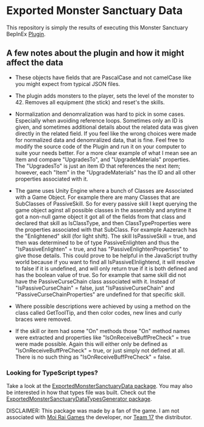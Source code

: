 # Exported Monster Sanctuary Data
This repository is simply the results of executing this Monster Sanctuary BepInEx [Plugin](https://github.com/woodman231/AddAndExportAllMonsters).

## A few notes about the plugin and how it might affect the data
- These objects have fields that are PascalCase and not camelCase like you might expect from typical JSON files.

- The plugin adds monsters to the player, sets the level of the monster to 42. Removes all equipment (the stick) and reset's the skills.

- Normalization and denomralization was hard to pick in some cases. Especially when avoiding reference loops. Sometimes only an ID is given, and sometimes additional details about the related data was given directly in the related field. If you feel like the wrong choices were made for normalized data and denomralized data, that is fine. Feel free to modify the source code of the Plugin and run it on your computer to suite your needs better. For a more clear example of what I mean see an Item and compare "UpgradesTo", and "UpgradeMaterials" properties. The "UpgradesTo" is just an item ID that references the next item; however, each "Item" in the "UpgradeMaterials" has the ID and all other properties associated with it.

- The game uses Unity Engine where a bunch of Classes are Associated with a Game Object. For example there are many Classes that are SubClasses of PassiveSkill. So for every passive skill I kept querying the game object aginst all possible classes in the assembly and anytime it got a non-null game object it got all of the fields from that class and declared that skill as IsClassType, and then ClassTypeProperties were the properties associated with that SubClass. For example Aazerach has the "Enlightened" skill (for light shift). The skill IsPassiveSkill = true, and then was determined to be of type PassiveEnlighten and thus the "IsPassiveEnlighten" = true, and has "PassiveEnlightenProperties" to give those details. This could prove to be helpful in the JavaScript truthy world because if you want to find all IsPassiveElnlightend, it will resolve to false if it is undefined, and will only return true if it is both defined and has the boolean value of true. So for example that same skill did not have the PassiveCurseChain class associated with it. Instead of "IsPassiveCurseChain" = false, just "IsPassiveCurseChain" and "PassiveCurseChainProperties" are undefined for that specific skill.

- Where possible descriptions were achieved by using a method on the class called GetToolTip, and then color codes, new lines and curly braces were removed.

- If the skill or item had some "On" methods those "On" method names were extracted and properties like "IsOnReceiveBuffPreCheck" = true were made possible. Again this will either only be defined as "IsOnReceiveBuffPreCheck" = true, or just simply not defined at all. There is no such thing as "IsOnReceiveBuffPreCheck" = false.

### Looking for TypeScript types?
Take a look at the [ExportedMonsterSanctuaryData package](https://www.npmjs.com/package/@woodman231/exportedmonstersanctuarydata). You may also be interested in how that types file was built. Check out the [ExportedMonsterSanctuaryDataTypesGenerator package](https://www.npmjs.com/package/@woodman231/exportedmonstersanctuarydatatypesgenerator).

DISCLAIMER: This package was made by a fan of the game. I am not associated with [Moi Rai Games](https://monster-sanctuary.com/) the developer, nor [Team 17](https://www.team17.com/) the distributor.